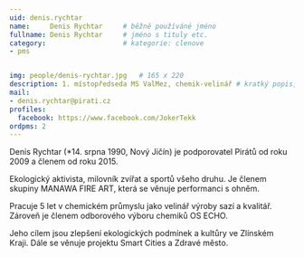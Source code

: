 ```yaml
---
uid: denis.rychtar
name:     Denis Rychtar  	# běžně používáné jméno
fullname: Denis Rychtar  	# jméno s tituly etc.
category:                   # kategorie: clenove
- pms


img: people/denis-rychtar.jpg   # 165 x 220
description: 1. místopředseda MS ValMez, chemik-velinář # kratký popis, max 160 znaků
mail:
- denis.rychtar@pirati.cz
profiles:
  facebook: https://www.facebook.com/JokerTekk
ordpms: 2
---
```


Denis Rychtar (*14. srpna 1990, Nový Jičín) je podporovatel Pirátů od roku 2009 a členem od roku 2015.

Ekologický aktivista, milovník zvířat a sportů všeho druhu. Je členem skupiny MANAWA FIRE ART, která se věnuje performanci s ohněm.

Pracuje 5 let v chemickém průmyslu jako velinář výroby sazí a kvalitář. Zároveň je členem odborového výboru chemiků OS ECHO.

Jeho cílem jsou zlepšení ekologických podmínek a kultůry ve Zlínském Kraji. Dále se věnuje projektu Smart Cities a Zdravé město.
